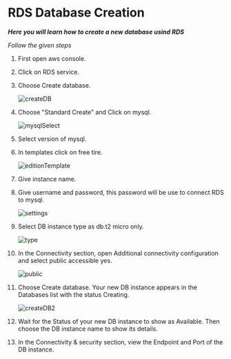 # RDS Database Creation
***Here you will learn how to create a new database usind RDS***

*Follow the given steps*

1. First open aws console.
2. Click on RDS service.
3. Choose Create database.
   
   ![createDB](https://github.com/prem1204/Pranay-Assignments/blob/aws-cloud/images/rds/createDB.PNG)

4. Choose "Standard Create" and Click on mysql.

    ![mysqlSelect](https://github.com/prem1204/Pranay-Assignments/blob/aws-cloud/images/rds/mysqlSelect.PNG)

5. Select version of mysql.
6. In templates click on free tire.

    ![editionTemplate](https://github.com/prem1204/Pranay-Assignments/blob/aws-cloud/images/rds/editionTemplate.PNG)

7. Give instance name.
8. Give username and password, this password will be use to connect RDS to mysql.

    ![settings](https://github.com/prem1204/Pranay-Assignments/blob/aws-cloud/images/rds/settings.PNG)

9.  Select DB instance type as db.t2 micro only.

    ![type](https://github.com/prem1204/Pranay-Assignments/blob/aws-cloud/images/rds/type.PNG)

10. In the Connectivity section, open Additional connectivity configuration and select public accessible yes.

    ![public](https://github.com/prem1204/Pranay-Assignments/blob/aws-cloud/images/rds/public.PNG)

11. Choose Create database. Your new DB instance appears in the Databases list with the status Creating.

    ![createDB2](https://github.com/prem1204/Pranay-Assignments/blob/aws-cloud/images/rds/createDB2.PNG)

12. Wait for the Status of your new DB instance to show as Available. Then choose the DB instance name to show its details.
13. In the Connectivity & security section, view the Endpoint and Port of the DB instance.